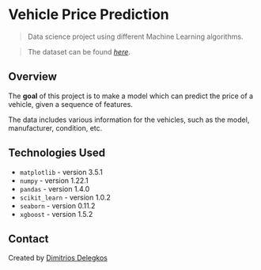 # Vehicle Price Prediction
> Data science project using different Machine Learning algorithms.

> The dataset can be found [_here_](https://drive.google.com/file/d/1ZqmuDjNJjMj7hDivgsukOjrscry-KGpz/view).

## Overview
The **goal** of this project is to make a model which can predict the price of a vehicle, given a sequence of features.

The data includes various information for the vehicles, such as the model, manufacturer, condition, etc.

## Technologies Used
- `matplotlib` - version 3.5.1
- `numpy` - version 1.22.1
- `pandas` - version 1.4.0
- `scikit_learn` - version 1.0.2
- `seaborn` - version 0.11.2
- `xgboost` - version 1.5.2

## Contact
Created by [Dimitrios Delegkos](https://www.linkedin.com/in/dimitrios-delegkos-24a596151/)
